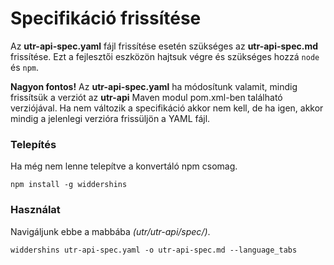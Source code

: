 # Specifikáció frissítése

Az **utr-api-spec.yaml** fájl frissítése esetén szükséges az **utr-api-spec.md** frissítése.
Ezt a fejlesztői eszközön hajtsuk végre és szükséges hozzá `node` és `npm`.

**Nagyon fontos!**
Az **utr-api-spec.yaml** ha módosítunk valamit, mindig frissítsük a verziót az **utr-api** Maven
modul pom.xml-ben található verziójával.
Ha nem változik a specifikáció akkor nem kell, de ha igen, akkor mindig a jelenlegi verzióra
frissüljön a YAML fájl.

### Telepítés

Ha még nem lenne telepítve a konvertáló npm csomag.

```shell
npm install -g widdershins
```

### Használat

Navigáljunk ebbe a mabbába _(utr/utr-api/spec/)_.

```shell
widdershins utr-api-spec.yaml -o utr-api-spec.md --language_tabs
```
